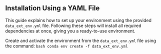 ## Installation Using a YAML File

This guide explains how to set up your environment using the provided `data_ext_env.yml` file. Following these steps will install all required dependencies at once, giving you a ready-to-use environment.

Create and activate the environment from the `data_ext_env.yml` file using the command:
    ```bash
    conda env create -f data_ext_env.yml
    ```